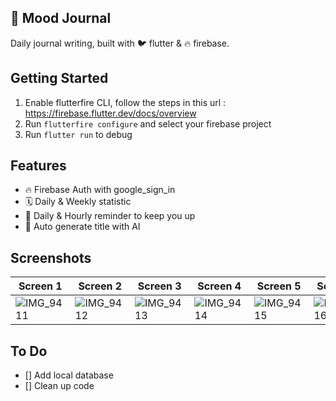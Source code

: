 ## 🤩 Mood Journal

Daily journal writing, built with 🐦 flutter & 🔥 firebase.

## Getting Started

1. Enable flutterfire CLI, follow the steps in this url : https://firebase.flutter.dev/docs/overview
2. Run `flutterfire configure` and select your firebase project
3. Run `flutter run` to debug

## Features
- 🔥 Firebase Auth with google_sign_in
- 🗓️ Daily & Weekly statistic
- 🔔 Daily & Hourly reminder to keep you up
- 🤖 Auto generate title with AI

## Screenshots
|Screen 1|Screen 2|Screen 3|Screen 4|Screen 5|Screen 6|Screen 7|
|---|---|---|---|---|---|---|
|![IMG_9411](https://github.com/user-attachments/assets/8e746f81-7c24-4194-9a84-f67969d69d14)|![IMG_9412](https://github.com/user-attachments/assets/03b875e9-b0ba-4dd8-9151-5ceaaa16d9f8)|![IMG_9413](https://github.com/user-attachments/assets/0dfe42fc-b8c2-4e9a-bc56-381d0b68cda3)|![IMG_9414](https://github.com/user-attachments/assets/26929ce5-9776-4fb2-8a69-0f6b69c8699a)|![IMG_9415](https://github.com/user-attachments/assets/436bd1ac-fd78-4b54-bcea-a9f14fc2983d)|![IMG_9416](https://github.com/user-attachments/assets/1fe1c402-e7a0-4b8c-bd3d-b3fb83b9d319)|![IMG_9417](https://github.com/user-attachments/assets/4d2fe48c-6d59-43ad-8d72-26c94dcbb2d3)


## To Do
- [] Add local database
- [] Clean up code
